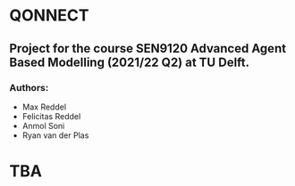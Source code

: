 # QONNECT

## Project for the course SEN9120 Advanced Agent Based Modelling (2021/22 Q2) at TU Delft. 

### Authors:
- Max Reddel
- Felicitas Reddel
- Anmol Soni
- Ryan van der Plas


# TBA
